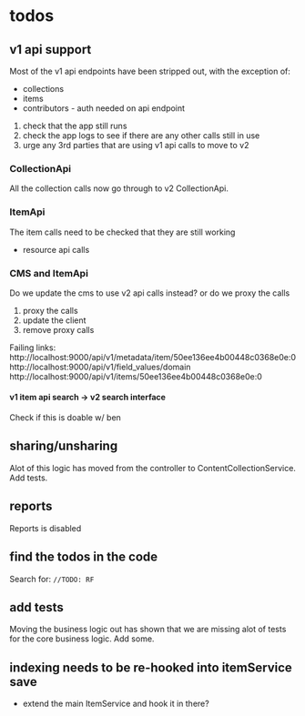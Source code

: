 # todos

## v1 api support

Most of the v1 api endpoints have been stripped out, with the exception of:
- collections
- items
- contributors - auth needed on api endpoint

1. check that the app still runs
2. check the app logs to see if there are any other calls still in use
3. urge any 3rd parties that are using v1 api calls to move to v2

### CollectionApi
All the collection calls now go through to v2 CollectionApi.


### ItemApi
The item calls need to be checked that they are still working
- resource api calls


### CMS and ItemApi

Do we update the cms to use v2 api calls instead? or do we proxy the calls

1. proxy the calls
2. update the client
3. remove proxy calls

Failing links:
http://localhost:9000/api/v1/metadata/item/50ee136ee4b00448c0368e0e:0
http://localhost:9000/api/v1/field_values/domain
http://localhost:9000/api/v1/items/50ee136ee4b00448c0368e0e:0

#### v1 item api search -> v2 search interface

Check if this is doable w/ ben

## sharing/unsharing

Alot of this logic has moved from the controller to ContentCollectionService. Add tests.

## reports

Reports is disabled

## find the todos in the code

Search for: `//TODO: RF`

## add tests

Moving the business logic out has shown that we are missing alot of tests for the core business logic. Add some.

## indexing needs to be re-hooked into itemService save

* extend the main ItemService and hook it in there?

